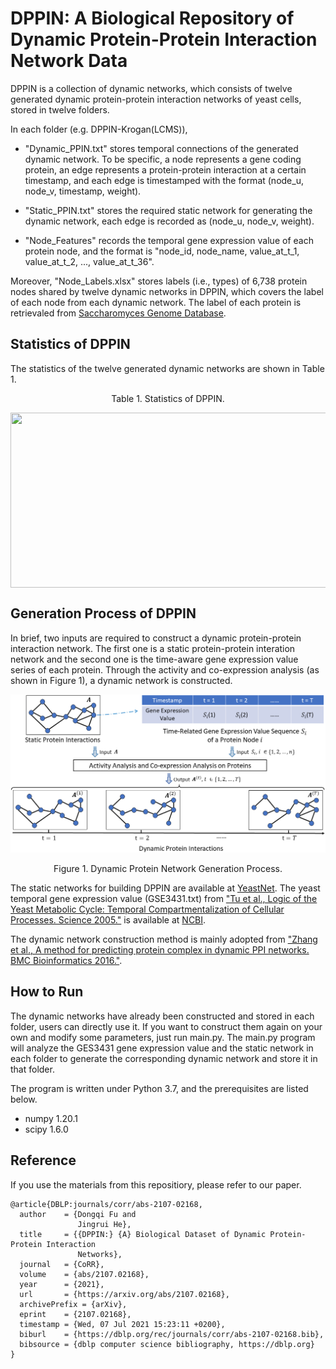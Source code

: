 # DPPIN: A Biological Repository of Dynamic Protein-Protein Interaction Network Data
DPPIN is a collection of dynamic networks, which consists of twelve generated dynamic protein-protein interaction networks of yeast cells, stored in twelve folders.

In each folder (e.g. DPPIN-Krogan(LCMS)),

- "Dynamic_PPIN.txt" stores temporal connections of the generated dynamic network. To be specific, a node represents a gene coding protein, an edge represents a protein-protein interaction at a certain timestamp, and each edge is timestamped with the format (node_u, node_v, timestamp, weight).

- "Static_PPIN.txt" stores the required static network for generating the dynamic network, each edge is recorded as (node_u, node_v, weight).

- "Node_Features" records the temporal gene expression value of each protein node, and the format is "node_id, node_name, value_at_t_1, value_at_t_2, ..., value_at_t_36".

Moreover, "Node_Labels.xlsx" stores labels (i.e., types) of 6,738 protein nodes shared by twelve dynamic networks in DPPIN, which covers the label of each node from each dynamic network. The label of each protein is retrievaled from [Saccharomyces Genome Database](https://www.yeastgenome.org/).


## Statistics of DPPIN
The statistics of the twelve generated dynamic networks are shown in Table 1. 

<p align="center"> Table 1. Statistics of DPPIN. </p>
<p align="center"> <img align="center" src="/data_stats.jpg" width="840" height="280"> </p>


## Generation Process of DPPIN
In brief, two inputs are required to construct a dynamic protein-protein interaction network. The first one is a static protein-protein interation network and the second one is the time-aware gene expression value series of each protein. Through the activity and co-expression analysis (as shown in Figure 1), a dynamic network is constructed.

![pic](/Generation_Process.png)
<p align="center"> Figure 1. Dynamic Protein Network Generation Process. </p>

The static networks for building DPPIN are available at [YeastNet](https://www.inetbio.org/yeastnet/downloadnetwork.php).
The yeast temporal gene expression value (GSE3431.txt) from ["Tu et al., Logic of the Yeast Metabolic Cycle: Temporal Compartmentalization of Cellular Processes. Science 2005."](https://science.sciencemag.org/content/310/5751/1152) is available at [NCBI](https://www.ncbi.nlm.nih.gov/geo/download/?acc=GSE3431).

The dynamic network construction method is mainly adopted from ["Zhang et al., A method for predicting protein complex in dynamic PPI networks. BMC Bioinformatics 2016."](https://bmcbioinformatics.biomedcentral.com/articles/10.1186/s12859-016-1101-y).


## How to Run
The dynamic networks have already been constructed and stored in each folder, users can directly use it. If you want to construct them again on your own and modify some parameters, just run main.py. The main.py program will analyze the GES3431 gene expression value and the static network in each folder to generate the corresponding dynamic network and store it in that folder.

The program is written under Python 3.7, and the prerequisites are listed below.
- numpy 1.20.1
- scipy 1.6.0


## Reference
If you use the materials from this repositiory, please refer to our paper.
```
@article{DBLP:journals/corr/abs-2107-02168,
  author    = {Dongqi Fu and
               Jingrui He},
  title     = {{DPPIN:} {A} Biological Dataset of Dynamic Protein-Protein Interaction
               Networks},
  journal   = {CoRR},
  volume    = {abs/2107.02168},
  year      = {2021},
  url       = {https://arxiv.org/abs/2107.02168},
  archivePrefix = {arXiv},
  eprint    = {2107.02168},
  timestamp = {Wed, 07 Jul 2021 15:23:11 +0200},
  biburl    = {https://dblp.org/rec/journals/corr/abs-2107-02168.bib},
  bibsource = {dblp computer science bibliography, https://dblp.org}
}
```
